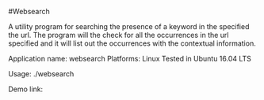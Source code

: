 #Websearch

A utility program for searching the presence of a keyword in the specified the url.
The program will the check for all the occurrences in the url specified and it will
list out the occurrences with the contextual information.

Application name: websearch
Platforms: Linux
Tested in Ubuntu 16.04 LTS

Usage:
./websearch <url> <keyword>

Demo link:
